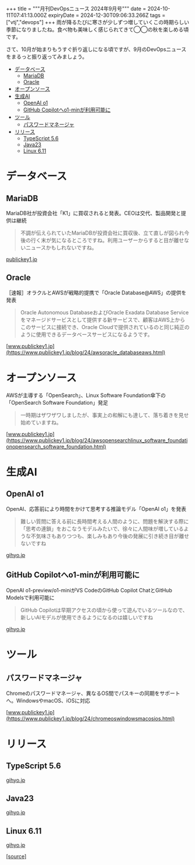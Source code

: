 +++
title = """月刊DevOpsニュース 2024年9月号"""
date = 2024-10-11T07:41:13.000Z
expiryDate = 2024-12-30T09:06:33.266Z
tags = ["vtj","devops"]
+++
雨が降るたびに寒さが少しずつ増していくこの時期らしい季節になりましたね。食べ物も美味しく感じられてきて◯◯の秋を楽しめる頃です。

さて、10月が始まりもうすぐ折り返しになる頃ですが、9月のDevOpsニュースをまるっと振り返ってみましょう。

*   [データベース](#データベース)
    *   [MariaDB](#MariaDB)
    *   [Oracle](#Oracle)
*   [オープンソース](#オープンソース)
*   [生成AI](#生成AI)
    *   [OpenAI o1](#OpenAI-o1)
    *   [GitHub Copilotへo1-minが利用可能に](#GitHub-Copilotへo1-minが利用可能に)
*   [ツール](#ツール)
    *   [パスワードマネージャ](#パスワードマネージャ)
*   [リリース](#リリース)
    *   [TypeScript 5.6](#TypeScript-56)
    *   [Java23](#Java23)
    *   [Linux 6.11](#Linux-611)

データベース
======

MariaDB
-------

MariaDB社が投資会社「K1」に買収されると発表。CEOは交代、製品開発と提供は継続

> 不調が伝えられていたMariaDBが投資会社に買収後、立て直しが図られ今後の行く末が気になるところですね。利用ユーザーからすると目が離せないニュースかもしれないですね。

[publickey1.jp](https://publickey1.jp/blog/24/mariadbk1ceo.html)

Oracle
------

［速報］オラクルとAWSが戦略的提携で「Oracle Database@AWS」の提供を発表

> Oracle Autonomous DatabaseおよびOracle Exadata Database Serviceをマネージドサービスとして提供する新サービスで、顧客はAWS上からこのサービスに接続でき、Oracle Cloudで提供されているのと同じ純正のように使用できるデータベースサービスになるようです。

[www.publickey1.jp](https://www.publickey1.jp/blog/24/awsoracle_databaseaws.html)

オープンソース
=======

AWSが主導する「OpenSearch」、Linux Software Foundation傘下の「OpenSearch Software Foundation」発足

> 一時期はザワザワしましたが、事実上の和解にも達して、落ち着きを見せ始めていますね。

[www.publickey1.jp](https://www.publickey1.jp/blog/24/awsopensearchlinux_software_foundationopensearch_software_foundation.html)

生成AI
====

OpenAI o1
---------

OpenAI⁠⁠、応答前により時間をかけて思考する推論モデル「OpenAI o1」を発表

> 難しい質問に答える前に長時間考える人間のように、問題を解決する際に「思考の連鎖」をおこなうモデルみたいで、徐々に人間味が増しているような不気味さもありつつも、楽しみもあり今後の発展に引き続き目が離せないですね

[gihyo.jp](https://gihyo.jp/article/2024/09/openai-o1-release?utm_source=feed)

GitHub Copilotへo1-minが利用可能に
---------------------------

OpenAI o1-preview/o1-miniがVS CodeのGitHub Copilot ChatとGitHub Modelsで利用可能に

> GitHub Copilotは早期アクセスの頃から使って遊んでいるツールなので、 新しいAIモデルが使用できるようになるのは嬉しいですね

[gihyo.jp](https://gihyo.jp/article/2024/09/openai-o1-github-copilot?utm_source=feed)

ツール
===

パスワードマネージャ
----------

Chromeのパスワードマネージャ、異なるOS間でパスキーの同期をサポートへ。WindowsやmacOS、iOSに対応

[www.publickey1.jp](https://www.publickey1.jp/blog/24/chromeoswindowsmacosios.html)

リリース
====

TypeScript 5.6
--------------

[gihyo.jp](https://gihyo.jp/article/2024/09/typescript-5-6?utm_source=feed)

Java23
------

[gihyo.jp](https://gihyo.jp/article/2024/09/java23?utm_source=feed)

Linux 6.11
----------

[gihyo.jp](https://gihyo.jp/article/2024/09/daily-linux-240919?utm_source=feed)

[[source]](https://devops-blog.virtualtech.jp/entry/20241011/1728632473)

